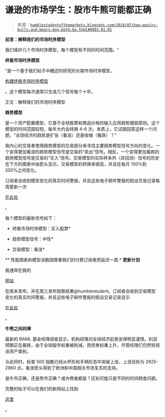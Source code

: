 <!--yml

类别：未分类

日期：2024-05-18 02:39:26

-->

# 谦逊的市场学生：股市牛熊可能都正确

> 来源：[`humblestudentofthemarkets.blogspot.com/2018/07/how-equity-bulls-and-bears-may-both-be.html#0001-01-01`](https://humblestudentofthemarkets.blogspot.com/2018/07/how-equity-bulls-and-bears-may-both-be.html#0001-01-01)

**前言：解释我们的市场时序模型**

我们维护几个市场时序模型，每个模型有不同的时间范围。“

**终极市场时序模型**

“是一个基于我们帖子中概述的研究的长期市场时序模型，

[构建终极市场时序模型](https://humblestudentofthemarkets.com/2016/01/26/building-the-ultimate-market-timing-model/)

。这个模型每次通常只生成几个信号每个十年。

正文：解释我们的市场时序模型

**趋势模型**

是一个资产配置模型，它基于全球股票和商品价格的输入应用趋势跟踪原则。这个模型的时间范围较短，每年大约会转换 4-6 次。本质上，它试图回答这样一个问题，“全球经济的趋势是扩张（看涨）还是收缩（看跌）？”

我内心的交易者使用趋势模型的交易部分来寻找主要趋势模型信号方向的变化。一个变得更加看涨的趋势模型信号是交易的“卖出”信号。相反，一个变得更加看跌的趋势模型信号是交易的“买入”信号。交易模型的实际样本外（非回测）信号的历史在下方的图表中由箭头显示。交易模型的转换率很高，并且在每月 150%到 200%之间变化。

订阅者会收到模型变化的真实时间警报，并且这些电子邮件警报的假设交易记录每周更新一次

[在此处](https://humblestudentofthemarkets.com/trading-track-record/)

。

每个模型的最新信号如下：

+   终极市场时序模型：买入股票*

+   趋势模型信号：中性*

+   交易模型：看涨*

** 性能图表和模型读数因尊重我们的付费订阅者而延迟一周.* **更新计划**

我通常在我的

[网站](https://humblestudentofthemarkets.com/)

在周末发布，并在周三发布观察结果@humblestudent。订阅者会收到交易模型变化的真实时间警报，并且这些电子邮件警报的假设交易记录显示

[在此处](https://humblestudentofthemarkets.com/trading-track-record/)

。

**牛熊之间的禅**

最新的 BAML 基金经理调查显示，机构经理对全球经济前景变得明显谨慎。利润预期正在暴跌，由于全球股市权重被削减，而债券权重上升，尽管经理们仍然轻视该资产类别。

与此同时，标普 500 指数已经从杯形和手柄形态中突破上涨，上涨目标为 2925-2960 点。看涨势头得到了欧洲和中国相关市场复苏的支持。

是牛市正确，还是熊市正确？或许两者都是？区别可能只是不同的时间跨度问题。

完整的帖子可以在我们的新网站上找到

[这里](https://humblestudentofthemarkets.com/2018/07/22/how-the-equity-bulls-and-bears-may-both-be-right/)

。
